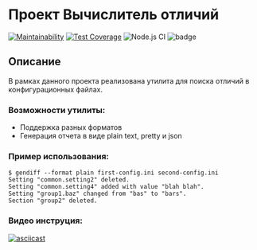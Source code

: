 # Проект Вычислитель отличий 
[![Maintainability](https://api.codeclimate.com/v1/badges/eac5ac9826a6852cf914/maintainability)](https://codeclimate.com/github/EvgeniyKoch/frontend-project-lvl2/maintainability) [![Test Coverage](https://api.codeclimate.com/v1/badges/eac5ac9826a6852cf914/test_coverage)](https://codeclimate.com/github/EvgeniyKoch/frontend-project-lvl2/test_coverage)
![Node.js CI](https://github.com/EvgeniyKoch/frontend-project-lvl2/workflows/Node.js%20CI/badge.svg)
<img src="https://img.shields.io/github/languages/code-size/EvgeniyKoch/frontend-project-lvl2?style=flat&logo=appveyor" alt="badge" />

## Описание
В рамках данного проекта реализована утилита для поиска отличий в конфигурационных файлах.

### Возможности утилиты:

- Поддержка разных форматов
- Генерация отчета в виде plain text, pretty и json

### Пример использования:
```
$ gendiff --format plain first-config.ini second-config.ini
Setting "common.setting2" deleted.
Setting "common.setting4" added with value "blah blah".
Setting "group1.baz" changed from "bas" to "bars".
Section "group2" deleted.
```
### Видео инструция:

[![asciicast](https://asciinema.org/a/WG5vq8vZK5bEXg0RUq3HPlAef.svg)](https://asciinema.org/a/WG5vq8vZK5bEXg0RUq3HPlAef)
